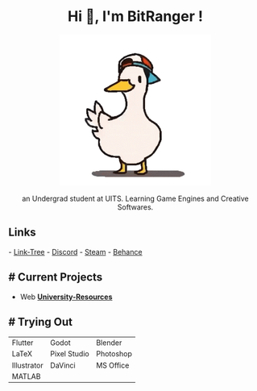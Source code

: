 <h1 align="center">Hi 👋, I'm BitRanger !</h1>
<p align=center> <img src="shuba-duck-know-your-meme.gif" height=300px width=300px></p>
<p align=center>an Undergrad student at UITS. Learning Game Engines and Creative Softwares.</p> 
  
<h2>Links</h2>
- <a href="https://forms.gle/ifDSTsdRaG9c4zJ3A">Link-Tree</a>
- <a href="https://discordapp.com/users/461953229299646471">Discord</a>
- <a href="https://steamcommunity.com/id/BitRanger/">Steam</a>
- <a href="https://www.behance.net/b1tranger">Behance</a>

<h2># Current Projects</h2>

- Web **[University-Resources](https://b1tranger.github.io/oUITS-Resources/)**


<h2># Trying Out</h2>
<table><tr>
<td>Flutter</td>
<td>Godot</td>
<td>Blender</td>
</tr>
<tr>
<td>LaTeX</td>
<td>Pixel Studio</td>
<td>Photoshop</td>
</tr>
<tr>
<td>Illustrator</td>
<td>DaVinci</td>
<td>MS Office</td>
</tr>
<tr>
<td>MATLAB</td>
<td></td>
<td></td>
</tr></table>

<!-- <h2># Stats</h2>
<p> <img src="https://github-readme-stats.vercel.app/api?username=b1tranger&theme=dracula" alt="Stats" /> -->

<!-- https://github.com/anuraghazra/github-readme-stats?tab=readme-ov-file#showing-icons -->

